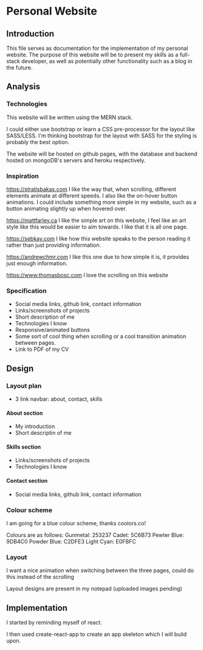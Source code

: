 # Personal Website 

## Introduction

This file serves as documentation for the implementation of my personal website. The purpose of this website will be to present my skills as a full-stack developer, as well as potentially other functionality such as a blog in the future. 

## Analysis

### Technologies

This website will be written using the MERN stack. 

I could either use bootstrap or learn a CSS pre-processor for the layout like SASS/LESS. I'm thinking bootstrap for the layout with SASS for the styling is probably the best option. 

The website will be hosted on github pages, with the database and backend hosted on mongoDB's servers and heroku respectively.

### Inspiration

https://stratisbakas.com
I like the way that, when scrolling, different elements animate at different speeds. I also like the on-hover button animations. I could include something more simple in my website, such as a button animating slightly up when hovered over. 

https://mattfarley.ca
I like the simple art on this website, I feel like an art style like this would be easier to aim towards. I like that it is all one page.

https://sebkay.com
I like how this website speaks to the person reading it rather than just providing information.

https://andrewchmr.com
I like this one due to how simple it is, it provides just enough information. 

https://www.thomasbosc.com
I love the scrolling on this website

### Specification

* Social media links, github link, contact information
* Links/screenshots of projects
* Short description of me
* Technologies I know
* Responsive/animated buttons
* Some sort of cool thing when scrolling or a cool transition animation between pages.
* Link to PDF of my CV

## Design

### Layout plan

* 3 link navbar: about, contact, skills  

#### About section

* My introduction
* Short descriptin of me

#### Skills section

* Links/screenshots of projects
* Technologies I know

#### Contact section

* Social media links, github link, contact information

### Colour scheme

I am going for a blue colour scheme, thanks coolors.co!

Colours are as follows:
Gunmetal: 253237
Cadet: 5C6B73
Pewter Blue: 9DB4C0
Powder Blue: C2DFE3
Light Cyan: E0FBFC


### Layout

I want a nice animation when switching between the three pages, could do this instead of the scrolling

Layout designs are present in my notepad (uploaded images pending)

## Implementation

I started by reminding myself of react. 

I then used create-react-app to create an app skeleton which I will build upon. 



